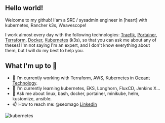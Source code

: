 ## Hello world! 
Welcome to my github!
I'am a SRE / sysadmin engineer in [heart] with kubernetes, Rancher k3s, Weavescope!

I work almost every day with the following technologies: [Traefik](https://github.com/traefik), [Portainer](https://github.com/portainer), [Terraform](https://github.com/hashicorp/terraform), [Docker](https://docker.com), [Kubernetes](https://github.com/kubernetes/kubernetes) (k3s),  so that you can ask me about any of theses! I'm not saying I'm an expert, and I don't know everything about them, but I will do my best to help you.

## What I'm up to 👋

<!--
Here are some ideas to get you started:
**seomago/seomago** is a ✨ _special_ ✨ repository because its `README.md` (this file) appears on your GitHub profile.
-->


- 🔭 I’m currently working with Terraform, AWS, Kubernetes in [Oceant Technology]().
- 🌱 I’m currently learning kubernetes, EKS, Longhorn, FluxCD, Jenkins X...
- 💬 Ask me about linux, bash, docker, portainer, minikube, helm, kustomize, ansible.
- 📫 How to reach me: @seomago [Linkedin](https://linkedin.com/in/nccvalencia)

![kubernetes](https://www.komku.org/wp-content/uploads/2020/10/Kubernetes.jpg)
